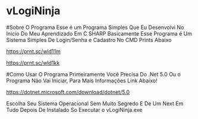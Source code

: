 # vLogiNinja


#Sobre O Programa
Esse é um Programa Simples Que Eu Desenvolvi No Inicio Do Meu Aprendizado Em  C SHARP
Basicamente Esse Programa é Um Sistema Simples
De Login/Senha e Cadastro No CMD Prints Abaixo

https://prnt.sc/wld11m

https://prnt.sc/wld1kk


#Como Usar O Programa
Primeiramente Você Precisa Do .Net 5.0 Ou o Programa Não Vai Iniciar, Para Mais Informações Link Abaixo!

https://dotnet.microsoft.com/download/dotnet/5.0

Escolha Seu Sistema Operacional Sem Muito Segredo E De Um Next Em Tudo
Depois De Instalado So Executar o vLogiNinja.exe
